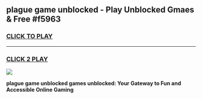 
## plague game unblocked - Play Unblocked Gmaes & Free #f5963
<h3>
<a href="https://news.freeplayer.one?title=plague_game_unblocked&ref=26F">CLICK TO PLAY</a></h3>
<hr>

<h3>
<a href="https://news.freeplayer.one?title=plague_game_unblocked&ref=26F">CLICK 2 PLAY</a>
  
</h3>

<a href="https://news.freeplayer.one?title=plague_game_unblocked&ref=26F/"><img src="https://clearcache.store/games.png"></a>


**plague game unblocked games unblocked: Your Gateway to Fun and Accessible Online Gaming**
